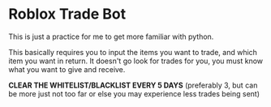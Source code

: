 # Roblox Trade Bot

This is just a practice for me to get more familiar with python.

This basically requires you to input the items you want to trade, and which item you want in return. It doesn't go look for trades for you, you must know what you want to give and receive.

**CLEAR THE WHITELIST/BLACKLIST EVERY 5 DAYS** (preferably 3, but can be more just not too far or else you may experience less trades being sent)





